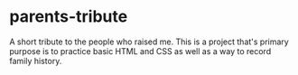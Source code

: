 # parents-tribute
A short tribute to the people who raised me. This is a project that's primary purpose is to practice basic HTML and CSS as well as a way to record family history.
